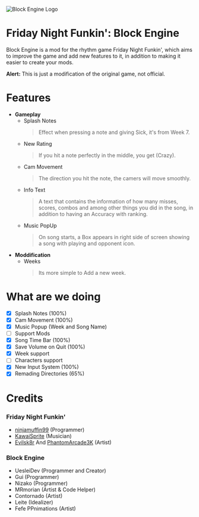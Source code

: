 ![Block Engine Logo](https://media.discordapp.net/attachments/820142497048166410/969407754013913118/bloco_motor_logo.png)
# Friday Night Funkin': Block Engine
Block Engine is a mod for the rhythm game Friday Night Funkin', which aims to improve the game and add new features to it, in addition to making it easier to create your mods.

**Alert:** This is just a modification of the original game, not official.
# Features
- **Gameplay**
   - Splash Notes
     > Effect when pressing a note and giving Sick, it's from Week 7.
   - New Rating
     > If you hit a note perfectly in the middle, you get (Crazy).
   - Cam Movement
     > The direction you hit the note, the camers will move smoothly.
   - Info Text
     > A text that contains the information of how many misses, scores, combos and among other things you did in the song, in addition to having an Accuracy with ranking.
   - Music PopUp
     > On song starts, a Box appears in right side of screen showing a song with playing and opponent icon.
- **Moddification**
   - Weeks
     > Its more simple to Add a new week.
# What are we doing
- [x] Splash Notes (100%)
- [x] Cam Movement (100%)
- [x] Music Popup (Week and Song Name)
- [ ] Support Mods
- [x] Song Time Bar (100%)
- [x] Save Volume on Quit (100%)
- [x] Week support
- [ ] Characters support
- [x] New Input System (100%)
- [x] Remading Directories (65%)

# Credits
### Friday Night Funkin'
* [ninjamuffin99](https://twitter.com/ninja_muffin99) (Programmer)
* [KawaiSprite](https://twitter.com/kawaisprite) (Musician)
* [Evilsk8r](https://twitter.com/evilsk8r) And [PhantomArcade3K](https://twitter.com/phantomarcade3k) (Artist)
### Block Engine
* UesleiDev (Programmer and Creator)
* Gui (Programmer)
* Nizako (Programmer)
* MRmorian (Artist & Code Helper)
* Contornado (Artist)
* Leite (Idealizer)
* Fefe PPnimations (Artist)
